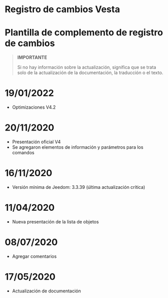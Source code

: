 # Registro de cambios Vesta

# Plantilla de complemento de registro de cambios

>**IMPORTANTE**
>
>Si no hay información sobre la actualización, significa que se trata solo de la actualización de la documentación, la traducción o el texto.

# 19/01/2022

- Optimizaciones V4.2

# 20/11/2020

- Presentación oficial V4
- Se agregaron elementos de información y parámetros para los comandos

# 16/11/2020

- Versión mínima de Jeedom: 3.3.39 (última actualización crítica)

# 11/04/2020

- Nueva presentación de la lista de objetos

# 08/07/2020

- Agregar comentarios

# 17/05/2020

- Actualización de documentación
